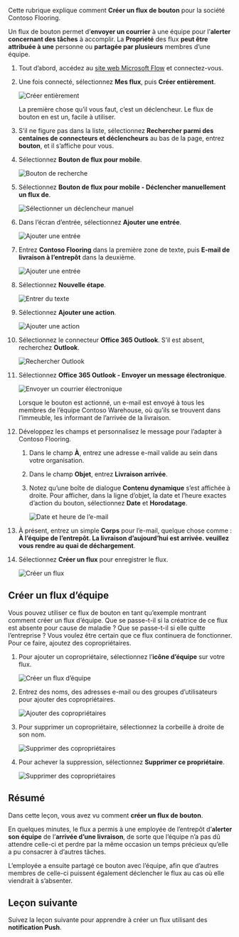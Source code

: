 Cette rubrique explique comment **Créer un flux de bouton** pour la société Contoso Flooring. 

Un flux de bouton permet d’**envoyer un courrier** à une équipe pour l’**alerter concernant des tâches** à accomplir. La **Propriété** des flux **peut être attribuée à une** personne ou **partagée par plusieurs** membres d’une équipe.  

1. Tout d’abord, accédez au [site web Microsoft Flow](https://ms.flow.microsoft.com) et connectez-vous.
2. Une fois connecté, sélectionnez **Mes flux**, puis **Créer entièrement**.
   
    ![Créer entièrement](./media/learning-create-button-flow/2-create-from-blank.png)
   
    La première chose qu’il vous faut, c’est un déclencheur. Le flux de bouton en est un, facile à utiliser. 
3. S’il ne figure pas dans la liste, sélectionnez **Rechercher parmi des centaines de connecteurs et déclencheurs** au bas de la page, entrez **bouton**, et il s’affiche pour vous. 
4. Sélectionnez **Bouton de flux pour mobile**.
   
    ![Bouton de recherche](./media/learning-create-button-flow/3-button-flow.png) 
5. Sélectionnez **Bouton de flux pour mobile - Déclencher manuellement un flux de**.
   
    ![Sélectionner un déclencheur manuel](./media/learning-create-button-flow/4-press-it.png)
6. Dans l’écran d’entrée, sélectionnez **Ajouter une entrée**.
   
    ![Ajouter une entrée](./media/learning-create-button-flow/5-add-input.png)
7. Entrez **Contoso Flooring** dans la première zone de texte, puis **E-mail de livraison à l’entrepôt** dans la deuxième.
   
    ![Ajouter une entrée](./media/learning-create-button-flow/6-text-for-flow.png)
8. Sélectionnez **Nouvelle étape**. 
   
    ![Entrer du texte](./media/learning-create-button-flow/7-input-description.png)
9. Sélectionnez **Ajouter une action**. 
   
    ![Ajouter une action](./media/learning-create-button-flow/8-add-an-action.png)
10. Sélectionnez le connecteur **Office 365 Outlook**. S’il est absent, recherchez **Outlook**.
    
     ![Rechercher Outlook](./media/learning-create-button-flow/9-search-outlook.png)
11. Sélectionnez **Office 365 Outlook - Envoyer un message électronique**.
    
     ![Envoyer un courrier électronique](./media/learning-create-button-flow/10-send-email.png)
    
     Lorsque le bouton est actionné, un e-mail est envoyé à tous les membres de l’équipe Contoso Warehouse, où qu’ils se trouvent dans l’immeuble, les informant de l’arrivée de la livraison.
12. Développez les champs et personnalisez le message pour l’adapter à Contoso Flooring.
    
    1. Dans le champ **À**, entrez une adresse e-mail valide au sein dans votre organisation.
    2. Dans le champ **Objet**, entrez **Livraison arrivée**. 
    3. Notez qu’une boîte de dialogue **Contenu dynamique** s’est affichée à droite. Pour afficher, dans la ligne d’objet, la date et l’heure exactes d’action du bouton, sélectionnez **Date** et **Horodatage**. 
       
        ![Date et heure de l’e-mail](./media/learning-create-button-flow/11-email-date-time.png)
13. À présent, entrez un simple **Corps** pour l’e-mail, quelque chose comme : **À l’équipe de l’entrepôt. La livraison d’aujourd’hui est arrivée. veuillez vous rendre au quai de déchargement**.
14. Sélectionnez **Créer un flux** pour enregistrer le flux.
    
     ![Créer un flux](./media/learning-create-button-flow/12-create-flow.png)

## <a name="create-a-team-flow"></a>Créer un flux d’équipe
Vous pouvez utiliser ce flux de bouton en tant qu’exemple montrant comment créer un flux d’équipe. Que se passe-t-il si la créatrice de ce flux est absente pour cause de maladie ? Que se passe-t-il si elle quitte l’entreprise ? Vous voulez être certain que ce flux continuera de fonctionner. Pour ce faire, ajoutez des copropriétaires.

1. Pour ajouter un copropriétaire, sélectionnez l’**icône d’équipe** sur votre flux.
   
    ![Créer un flux d’équipe](./media/learning-create-button-flow/13-create-team-flow.png) 
2. Entrez des noms, des adresses e-mail ou des groupes d’utilisateurs pour ajouter des copropriétaires.
   
    ![Ajouter des copropriétaires](./media/learning-create-button-flow/14-add-co-owners.png)
3. Pour supprimer un copropriétaire, sélectionnez la corbeille à droite de son nom.
   
    ![Supprimer des copropriétaires](./media/learning-create-button-flow/15-remove-co-owners.png)
4. Pour achever la suppression, sélectionnez **Supprimer ce propriétaire**.
   
    ![Supprimer des copropriétaires](./media/learning-create-button-flow/16-agree-to-remove.png)

## <a name="summary"></a>Résumé
Dans cette leçon, vous avez vu comment **créer un flux de bouton**. 

En quelques minutes, le flux a permis à une employée de l’entrepôt d’**alerter son équipe** de l’**arrivée d’une livraison**, de sorte que l’équipe n’a pas dû attendre celle-ci et perdre par la même occasion un temps précieux qu’elle a pu consacrer à d’autres tâches. 

L’employée a ensuite partagé ce bouton avec l’équipe, afin que d’autres membres de celle-ci puissent également déclencher le flux au cas où elle viendrait à s’absenter.

## <a name="next-lesson"></a>Leçon suivante
Suivez la leçon suivante pour apprendre à créer un flux utilisant des **notification Push**.

